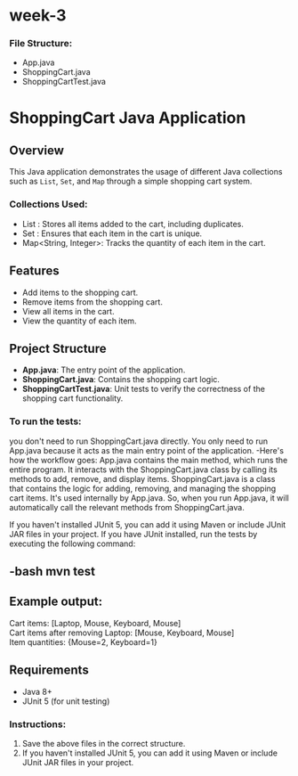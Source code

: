 # week-3

### File Structure:
  - App.java
  - ShoppingCart.java
  - ShoppingCartTest.java


# ShoppingCart Java Application

## Overview

This Java application demonstrates the usage of different Java collections such as `List`, `Set`, and `Map` through a simple shopping cart system. 

### Collections Used:

- List<String> : Stores all items added to the cart, including duplicates.
- Set<String> : Ensures that each item in the cart is unique.
- Map<String, Integer>: Tracks the quantity of each item in the cart.

## Features

- Add items to the shopping cart.
- Remove items from the shopping cart.
- View all items in the cart.
- View the quantity of each item.

## Project Structure

- **App.java**: The entry point of the application.
- **ShoppingCart.java**: Contains the shopping cart logic.
- **ShoppingCartTest.java**: Unit tests to verify the correctness of the shopping cart functionality.


### To run the tests:

you don't need to run ShoppingCart.java directly. You only need to run App.java because it acts as the main entry point of the application.
-Here's how the workflow goes:
App.java contains the main method, which runs the entire program. It interacts with the ShoppingCart.java class by calling its methods to add, remove, and display items.
ShoppingCart.java is a class that contains the logic for adding, removing, and managing the shopping cart items. It's used internally by App.java.
So, when you run App.java, it will automatically call the relevant methods from ShoppingCart.java.

If you haven't installed JUnit 5, you can add it using Maven or include JUnit JAR files in your project.
If you have JUnit installed, run the tests by executing the following command:

-bash
  mvn test
- 

## Example output:


Cart items: [Laptop, Mouse, Keyboard, Mouse] <br>
Cart items after removing Laptop: [Mouse, Keyboard, Mouse]<br>
Item quantities: {Mouse=2, Keyboard=1}

## Requirements

- Java 8+
- JUnit 5 (for unit testing)



### Instructions:

1. Save the above files in the correct structure.
2. If you haven't installed JUnit 5, you can add it using Maven or include JUnit JAR files in your project.
